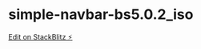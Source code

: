 # simple-navbar-bs5.0.2_iso

[Edit on StackBlitz ⚡️](https://stackblitz.com/edit/web-platform-5zhnbh)
